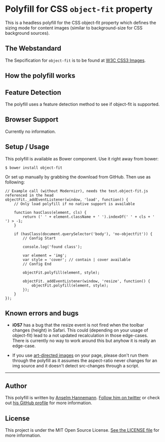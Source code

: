 # Polyfill for CSS `object-fit` property

This is a headless polyfill for the CSS object-fit property which defines the sizing mode for content images (similar to background-size for CSS background sources).

## The Webstandard

The Sepcification for `object-fit` is to be found at [W3C CSS3 Images](http://www.w3.org/TR/css3-images/#the-object-fit).

## How the polyfill works

## Feature Detection

The polyfill uses a feature detection method to see if object-fit is supported.

## Browser Support

Currently no information.

## Setup / Usage

This polyfill is available as Bower component. Use it right away from bower:

	$ bower install object-fit

Or set up manually by grabbing the download from GitHub.
Then use as following:

	// Example call (without Modernizr), needs the test.object-fit.js referenced in the head
	objectFit._addEventListener(window, 'load', function() {
		// Only load polyfill if no native support is available

		function hasClass(element, cls) {
			return (' ' + element.className + ' ').indexOf(' ' + cls + ' ') > -1;
		}

		if (hasClass(document.querySelector('body'), 'no-objectfit')) {
			// Config Start

			console.log('found class');

			var element = 'img';
			var style = 'cover'; // contain | cover available
			// Config End

			objectFit.polyfill(element, style);

			objectFit._addEventListener(window, 'resize', function() {
				objectFit.polyfill(element, style);
			});
		}
	});


## Known errors and bugs

- **iOS7** has a bug that the resize event is not fired when the toolbar changes (height) in Safari. This could (depending on your usage of object-fit) lead to a not updated recalculation in those edge-cases. There is currently no way to work around this but anyhow it is really an edge-case.

- If you use [art-directed images](http://usecases.responsiveimages.org/#art-direction) on your page, please don't run them through the polyfill as it assumes the aspect-ratio never changes for an img source and it doesn't detect src-changes through a script.

----


## Author

This polyfill is written by [Anselm Hannemann](http://helloanselm.com/). [Follow him on twitter](https://twitter.com/helloanselm) or check out [his GitHub profile](http://github.com/anselmh/) for more information.

## License

This project is under the MIT Open Source License. [See the LICENSE file](LICENSE.md) for more information.
